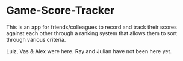 # Game-Score-Tracker

This is an app for friends/colleagues to record and track their scores against each other through a ranking system that allows them to sort through various criteria.

Luiz, Vas & Alex were here.
Ray and Julian have not been here yet.
